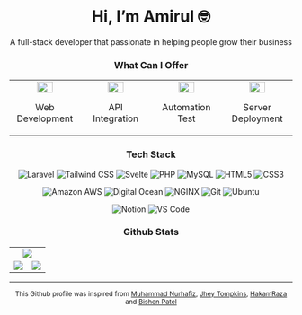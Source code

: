 <h1 align='center'>Hi, I’m Amirul 🤓</h1>

<p align='center'>
	A full-stack developer that passionate in helping people grow their business
</p>

<h3 align='center'><strong>What Can I Offer</strong></h3>

<table align="center">
	<tr>
		<td align="center" width="25%">
			<img src="https://cdn.popsy.co/images/https%3A%2F%2Fwww.notion.so%2Fimage%2Fhttps%253A%252F%252Fs3-us-west-2.amazonaws.com%252Fsecure.notion-static.com%252F71e8a617-8a52-426d-a074-d873980a4490%252Fcoding.png%3Ftable%3Dblock%26id%3D7a43fe3c-b251-4d66-acab-7e5d3c3ea3da%26cache%3Dv2?width=1500&optimizer=image" align="center" width="50%" />
			<p align='center'>
				Web Development
			</p>
		</td>
		<td align="center" width="25%">
			<img src="https://cdn.popsy.co/images/https%3A%2F%2Fwww.notion.so%2Fimage%2Fhttps%253A%252F%252Fs3-us-west-2.amazonaws.com%252Fsecure.notion-static.com%252F9feff946-bb6e-4215-8a51-1ae5fc22a273%252Fapi.png%3Ftable%3Dblock%26id%3D02163001-cbee-49c7-8470-86f901a4a33a%26cache%3Dv2?width=1500&optimizer=image" align="center" width="50%" />
			<p align='center'>
				API Integration
			</p>
		</td>
		<td align="center" width="25%">
			<img src="https://cdn.popsy.co/images/https%3A%2F%2Fwww.notion.so%2Fimage%2Fhttps%253A%252F%252Fs3-us-west-2.amazonaws.com%252Fsecure.notion-static.com%252Ff78e0209-65c1-4772-ab34-c1d8d2d8c45f%252Fchecklist.png%3Ftable%3Dblock%26id%3D943b6a02-d768-4956-b845-249fe68a1f62%26cache%3Dv2?width=1500&optimizer=image" align="center" width="50%" />
			<p align='center'>
				Automation Test
			</p>
		</td>
		<td align="center" width="25%">
			<img src="https://cdn.popsy.co/images/https%3A%2F%2Fwww.notion.so%2Fimage%2Fhttps%253A%252F%252Fs3-us-west-2.amazonaws.com%252Fsecure.notion-static.com%252F0d270ad5-762c-4057-9ea0-5a53a5549013%252Fservers.png%3Ftable%3Dblock%26id%3Dc43a9f4a-6d0d-400e-898b-51b65d0e5974%26cache%3Dv2?width=1500&optimizer=image" align="center" width="50%" />
			<p align='center'>
				Server Deployment
			</p>
		</td>
	</tr>
</table>

<h3 align='center'><strong>Tech Stack</strong></h3>

<!-- Languages & Framework-->

<p align='center'>
	<img alt="Laravel" src="https://img.shields.io/badge/Laravel-%23fd1303.svg?style=for-the-badge&logo=laravel&logoColor=white"/>
<!-- 	<img alt="InertiaJS" src="https://img.shields.io/badge/Inertia_JS-%238d5aea.svg?style=for-the-badge&logo=inertiajs&logoColor=white"/> -->
	<img alt="Tailwind CSS" src="https://img.shields.io/badge/Tailwind_CSS-%2306B6D4.svg?style=for-the-badge&logo=tailwind-css&logoColor=white"/>
	<img alt="Svelte" src="https://img.shields.io/badge/Svelte-%23FF3E00.svg?style=for-the-badge&logo=svelte&logoColor=white"/>
 	<img alt="PHP" src="https://img.shields.io/badge/php-%23777BB4.svg?style=for-the-badge&logo=php&logoColor=white"/>
 <!--	<img alt="JavaScript" src="https://img.shields.io/badge/JavaScript-%23F7DF1E.svg?style=for-the-badge&logo=JavaScript&logoColor=black"/> -->
	<img alt="MySQL" src="https://img.shields.io/badge/MySQL-%23f29111.svg?style=for-the-badge&logo=mysql&logoColor=white" />
 <!--	<img alt="Go" src="https://img.shields.io/badge/go-%2300ADD8.svg?style=for-the-badge&logo=go&logoColor=white"/> -->
 	<img alt="HTML5" src="https://img.shields.io/badge/HTML5-%23E34F26.svg?style=for-the-badge&logo=HTML5&logoColor=white"/>
 	<img alt="CSS3" src="https://img.shields.io/badge/CSS3-%231572B6.svg?style=for-the-badge&logo=CSS3&logoColor=white"/>
</p>

<!-- Cloud Service -->

<p align='center'>
<!-- 	<img alt="RunCloud" src="https://img.shields.io/badge/runcloud-%23232F3E.svg?style=for-the-badge&logo=runcloud&logoColor=white"/> -->
	<img alt="Amazon AWS" src="https://img.shields.io/badge/aws-%23232F3E.svg?style=for-the-badge&logo=amazon-aws&logoColor=white"/>
	<img alt="Digital Ocean" src="https://img.shields.io/badge/digital_ocean-%230080FF.svg?style=for-the-badge&logo=digitalocean&logoColor=white"/>
	<img alt="NGINX" src="https://img.shields.io/badge/Nginx-%23009639.svg?style=for-the-badge&logo=nginx&logoColor=white" />
	<img alt="Git" src="https://img.shields.io/badge/Git-%23E44C30.svg?style=for-the-badge&logo=git&logoColor=white"/>
	<img alt="Ubuntu" src="https://img.shields.io/badge/Ubuntu-%23E95420.svg?style=for-the-badge&logo=Ubuntu&logoColor=white"/>
</p>

<!-- Tools-->

<p align='center'>
	<img alt="Notion" src="https://img.shields.io/badge/notion-%23000000.svg?style=for-the-badge&logo=notion&logoColor=white"/>
	<img alt="VS Code" src="https://img.shields.io/badge/VS_Code-%23007ACC.svg?style=for-the-badge&logo=visual-studio-code&logoColor=white"/>
</p>

<h3 align='center'><strong>Github Stats</strong></h3>

<table align="center">
	<tr>
		<td align="center" width="100%" colspan="2">
			<img src="https://github-readme-streak-stats.herokuapp.com/?user=naimsolong&hide_border=true&layout=compact" align="center" />
		</td>
	</tr>
	<tr>
		<td align="center" width="50%">
			<img src="https://github-readme-stats.vercel.app/api/top-langs/?username=naimsolong&hide_border=true&layout=compact&hide=Blade&langs_count=10" align="center" />
		</td>  
		<td align="center" width="50%">
			<img src="https://github-readme-stats.vercel.app/api?username=naimsolong&show_icons=true&count_private=true&hide_border=true" align="center" />
		</td>
	</tr>
</table>

---

<p align="center">
	<sub>This Github profile was inspired from <a href="https://github.com/kurkurzz" target="_blank">Muhammad Nurhafiz</a>, <a href="https://github.com/jh3y" target="_blank">Jhey Tompkins</a>, <a href="https://github.com/HakamRaza" target="_blank">HakamRaza</a> and <a href="https://github.com/patelzz007" target="_blank">Bishen Patel</a></sub>
</p>
